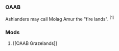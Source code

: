 ### OAAB
Ashlanders may call Molag Amur the "fire lands". <sup>[1]</sup>
### Mods
1. [[OAAB Grazelands]]
